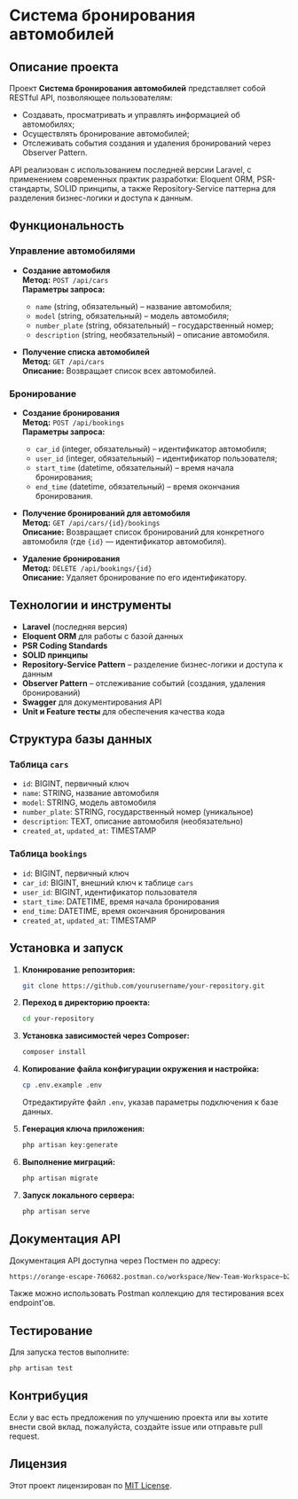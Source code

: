
# Система бронирования автомобилей

## Описание проекта

Проект **Система бронирования автомобилей** представляет собой RESTful API, позволяющее пользователям:
- Создавать, просматривать и управлять информацией об автомобилях;
- Осуществлять бронирование автомобилей;
- Отслеживать события создания и удаления бронирований через Observer Pattern.

API реализован с использованием последней версии Laravel, с применением современных практик разработки: Eloquent ORM, PSR-стандарты, SOLID принципы, а также Repository-Service паттерна для разделения бизнес-логики и доступа к данным.

## Функциональность

### Управление автомобилями

- **Создание автомобиля**  
  **Метод:** `POST /api/cars`  
  **Параметры запроса:**
  - `name` (string, обязательный) – название автомобиля;
  - `model` (string, обязательный) – модель автомобиля;
  - `number_plate` (string, обязательный) – государственный номер;
  - `description` (string, необязательный) – описание автомобиля.

- **Получение списка автомобилей**  
  **Метод:** `GET /api/cars`  
  **Описание:** Возвращает список всех автомобилей.

### Бронирование

- **Создание бронирования**  
  **Метод:** `POST /api/bookings`  
  **Параметры запроса:**
  - `car_id` (integer, обязательный) – идентификатор автомобиля;
  - `user_id` (integer, обязательный) – идентификатор пользователя;
  - `start_time` (datetime, обязательный) – время начала бронирования;
  - `end_time` (datetime, обязательный) – время окончания бронирования.

- **Получение бронирований для автомобиля**  
  **Метод:** `GET /api/cars/{id}/bookings`  
  **Описание:** Возвращает список бронирований для конкретного автомобиля (где `{id}` — идентификатор автомобиля).

- **Удаление бронирования**  
  **Метод:** `DELETE /api/bookings/{id}`  
  **Описание:** Удаляет бронирование по его идентификатору.

## Технологии и инструменты

- **Laravel** (последняя версия)
- **Eloquent ORM** для работы с базой данных
- **PSR Coding Standards**
- **SOLID принципы**
- **Repository-Service Pattern** – разделение бизнес-логики и доступа к данным
- **Observer Pattern** – отслеживание событий (создания, удаления бронирований)
- **Swagger** для документирования API
- **Unit и Feature тесты** для обеспечения качества кода

## Структура базы данных

### Таблица `cars`
- `id`: BIGINT, первичный ключ
- `name`: STRING, название автомобиля
- `model`: STRING, модель автомобиля
- `number_plate`: STRING, государственный номер (уникальное)
- `description`: TEXT, описание автомобиля (необязательно)
- `created_at`, `updated_at`: TIMESTAMP

### Таблица `bookings`
- `id`: BIGINT, первичный ключ
- `car_id`: BIGINT, внешний ключ к таблице `cars`
- `user_id`: BIGINT, идентификатор пользователя
- `start_time`: DATETIME, время начала бронирования
- `end_time`: DATETIME, время окончания бронирования
- `created_at`, `updated_at`: TIMESTAMP

## Установка и запуск

1. **Клонирование репозитория:**

   ```bash
   git clone https://github.com/yourusername/your-repository.git
   ```

2. **Переход в директорию проекта:**

   ```bash
   cd your-repository
   ```

3. **Установка зависимостей через Composer:**

   ```bash
   composer install
   ```

4. **Копирование файла конфигурации окружения и настройка:**

   ```bash
   cp .env.example .env
   ```

   Отредактируйте файл `.env`, указав параметры подключения к базе данных.

5. **Генерация ключа приложения:**

   ```bash
   php artisan key:generate
   ```

6. **Выполнение миграций:**

   ```bash
   php artisan migrate
   ```

7. **Запуск локального сервера:**

   ```bash
   php artisan serve
   ```

## Документация API

Документация API доступна через Постмен  по адресу:
```bash
https://orange-escape-760682.postman.co/workspace/New-Team-Workspace~b2337858-3303-4631-823a-9162bef0e6a6/collection/14732812-6a77007c-0570-47dc-b154-981812060b3d?action=share&creator=14732812
```

Также можно использовать Postman коллекцию для тестирования всех endpoint'ов.

## Тестирование

Для запуска тестов выполните:

```bash
php artisan test
```

## Контрибуция

Если у вас есть предложения по улучшению проекта или вы хотите внести свой вклад, пожалуйста, создайте issue или отправьте pull request.

## Лицензия

Этот проект лицензирован по [MIT License](LICENSE).
